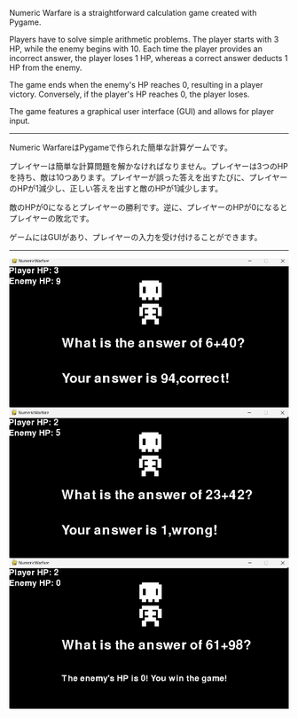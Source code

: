 

Numeric Warfare is a straightforward calculation game created with Pygame.

Players have to solve simple arithmetic problems. The player starts with 3 HP, while the enemy begins with 10. Each time the player provides an incorrect answer, the player loses 1 HP, whereas a correct answer deducts 1 HP from the enemy.

The game ends when the enemy's HP reaches 0, resulting in a player victory. Conversely, if the player's HP reaches 0, the player loses.

The game features a graphical user interface (GUI) and allows for player input.

<hr>

Numeric WarfareはPygameで作られた簡単な計算ゲームです。

プレイヤーは簡単な計算問題を解かなければなりません。プレイヤーは3つのHPを持ち、敵は10つあります。プレイヤーが誤った答えを出すたびに、プレイヤーのHPが1減少し、正しい答えを出すと敵のHPが1減少します。

敵のHPが0になるとプレイヤーの勝利です。逆に、プレイヤーのHPが0になるとプレイヤーの敗北です。

ゲームにはGUIがあり、プレイヤーの入力を受け付けることができます。

<hr>

<img src="https://github.com/DayDreamYGithub/Pygame_NumericWarfare/blob/main/Github_img/1.png?raw=true" alt="Game Image">

<img src="https://github.com/DayDreamYGithub/Pygame_NumericWarfare/blob/main/Github_img/2.png?raw=true" alt="Game Image">

<img src="https://github.com/DayDreamYGithub/Pygame_NumericWarfare/blob/main/Github_img/3.png?raw=true" alt="Game Image">

